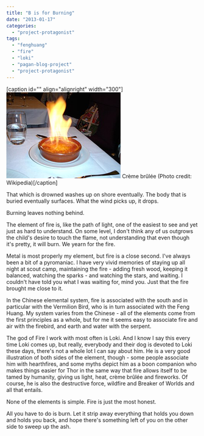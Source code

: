 ```yaml
---
title: "B is for Burning"
date: "2013-01-17"
categories: 
  - "project-protagonist"
tags: 
  - "fenghuang"
  - "fire"
  - "loki"
  - "pagan-blog-project"
  - "project-protagonist"
---
```


\[caption id="" align="alignright" width="300"\][![Crème brûlée](images/300px-Creme_brulee.jpg "Crème brûlée")](http://commons.wikipedia.org/wiki/File:Creme_brulee.jpg) Crème brûlée (Photo credit: Wikipedia)\[/caption\]

That which is drowned washes up on shore eventually. The body that is buried eventually surfaces. What the wind picks up, it drops. 

Burning leaves nothing behind.

The element of fire is, like the path of light, one of the easiest to see and yet just as hard to understand. On some level, I don't think any of us outgrows the child's desire to touch the flame, not understanding that even though it's pretty, it will burn. We yearn for the fire.

Metal is most properly my element, but fire is a close second. I've always been a bit of a pyromaniac. I have very vivid memories of staying up all night at scout camp, maintaining the fire - adding fresh wood, keeping it balanced, watching the sparks - and watching the stars, and waiting. I couldn't have told you what I was waiting for, mind you. Just that the fire brought me close to it.

In the Chinese elemental system, fire is associated with the south and in particular with the Vermilion Bird, who is in turn associated with the Feng Huang. My system varies from the Chinese - all of the elements come from the first principles as a whole, but for me it seems easy to associate fire and air with the firebird, and earth and water with the serpent.

The god of Fire I work with most often is Loki. And I know I say this every time Loki comes up, but really, everybody and their dog is devoted to Loki these days, there's not a whole lot I can say about him. He is a very good illustration of both sides of the element, though - some people associate him with hearthfires, and some myths depict him as a boon companion who makes things easier for Thor in the same way that fire allows itself to be tamed by humanity, giving us light, heat, crème brûlée and fireworks. Of course, he is also the destructive force, wildfire and Breaker of Worlds and all that entails.

None of the elements is simple. Fire is just the most honest.

All you have to do is burn. Let it strip away everything that holds you down and holds you back, and hope there's something left of you on the other side to sweep up the ash.

